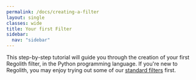 ```yaml
---
permalink: /docs/creating-a-filter
layout: single
classes: wide
title: Your first Filter
sidebar:
  nav: "sidebar"
---
```


This step-by-step tutorial will guide you through the creation of your first Regolith filter, in  the Python programming language. If you're new to Regolith, you may enjoy trying out some of our [standard filters](/regolith/docs/standard-filters) first.

